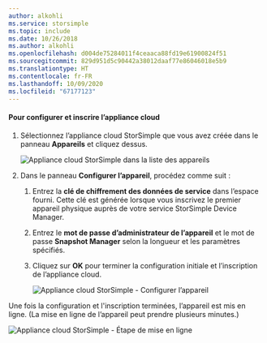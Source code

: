 ```yaml
---
author: alkohli
ms.service: storsimple
ms.topic: include
ms.date: 10/26/2018
ms.author: alkohli
ms.openlocfilehash: d004de75284011f4ceaaca88fd19e61900824f51
ms.sourcegitcommit: 829d951d5c90442a38012daaf77e86046018e5b9
ms.translationtype: HT
ms.contentlocale: fr-FR
ms.lasthandoff: 10/09/2020
ms.locfileid: "67177123"
---
```

#### <a name="to-configure-and-register-the-cloud-appliance"></a>Pour configurer et inscrire l’appliance cloud

1. Sélectionnez l’appliance cloud StorSimple que vous avez créée dans le panneau **Appareils** et cliquez dessus.

    ![Appliance cloud StorSimple dans la liste des appareils](./media/storsimple-8000-create-cloud-appliance-u2/sca-create3.png)
2. Dans le panneau **Configurer l’appareil**, procédez comme suit :
    
    1. Entrez la **clé de chiffrement des données de service** dans l’espace fourni. Cette clé est générée lorsque vous inscrivez le premier appareil physique auprès de votre service StorSimple Device Manager.

    2. Entrez le **mot de passe d’administrateur de l’appareil** et le mot de passe **Snapshot Manager** selon la longueur et les paramètres spécifiés.

    3. Cliquez sur **OK** pour terminer la configuration initiale et l’inscription de l’appliance cloud.
    
        ![Appliance cloud StorSimple - Configurer l’appareil](./media/storsimple-8000-configure-register-cloud-appliance/sca-configure1.png)

Une fois la configuration et l'inscription terminées, l’appareil est mis en ligne. (La mise en ligne de l’appareil peut prendre plusieurs minutes.)

![Appliance cloud StorSimple - Étape de mise en ligne](./media/storsimple-8000-configure-register-cloud-appliance/sca-configure2.png)

